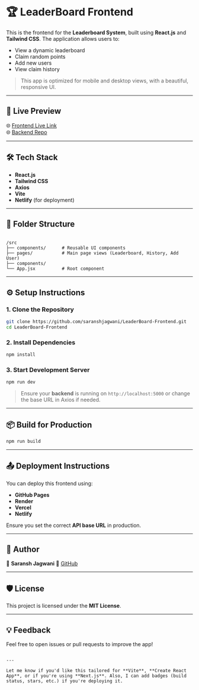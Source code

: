 
# 🏆 LeaderBoard Frontend

This is the frontend for the **Leaderboard System**, built using **React.js** and **Tailwind CSS**. The application allows users to:

- View a dynamic leaderboard
- Claim random points
- Add new users
- View claim history

> This app is optimized for mobile and desktop views, with a beautiful, responsive UI.

---

## 🚀 Live Preview

🌐 [Frontend Live Link](https://leaderboardawardassignment.netlify.app/)  
🌐 [Backend Repo](https://leaderboard-backend-r8zw.onrender.com/)

---

## 🛠️ Tech Stack

- **React.js**
- **Tailwind CSS**
- **Axios**
- **Vite** 
- **Netlify** (for deployment)

---

## 📁 Folder Structure

```

/src
├── components/      # Reusable UI components
├── pages/           # Main page views (Leaderboard, History, Add User)
├── components/         
└── App.jsx          # Root component

````

---

## ⚙️ Setup Instructions

### 1. Clone the Repository

```bash
git clone https://github.com/saranshjagwani/LeaderBoard-Frontend.git
cd LeaderBoard-Frontend
````

### 2. Install Dependencies

```bash
npm install
```

### 3. Start Development Server

```bash
npm run dev
```

> Ensure your **backend** is running on `http://localhost:5000` or change the base URL in Axios if needed.

---

## 📦 Build for Production

```bash
npm run build
```

---

## 📤 Deployment Instructions

You can deploy this frontend using:

* **GitHub Pages**
* **Render**
* **Vercel**
* **Netlify**

Ensure you set the correct **API base URL** in production.

---

## 🙌 Author

👤 **Saransh Jagwani**
🔗 [GitHub](https://github.com/saranshjagwani)

---

## 🛡️ License

This project is licensed under the **MIT License**.

---

## 💡 Feedback

Feel free to open issues or pull requests to improve the app!

```

---

Let me know if you'd like this tailored for **Vite**, **Create React App**, or if you're using **Next.js**. Also, I can add badges (build status, stars, etc.) if you're deploying it.
```
